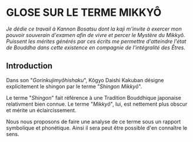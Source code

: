 # GLOSE SUR LE TERME MIKKYÔ
*Je dédie ce travail à Kannon Bosatsu dont la kaji m'invite à exercer mon pouvoir souverain d'examen afin de vivre et percer le Mystère du Mikkyô.
Puissent les mérites générés par ces écrits me permettre d'atteindre l'état de Bouddha dans cette existence en compagnie de l'intégralité des Êtres.*

## Introduction
Dans son "*Gorinkujimyôhishaku*", Kôgyo Daishi Kakuban désigne explicitement le shingon par le terme "*Shingon Mikkyô*".

Le terme "*Shingon*" fait référence à une Tradition Bouddhique japonaise relativment bien connue. Le terme "*Mikkyô*", lui, est nettement plus obscur et mérite un éclaircissement.

Nous nous proposons de faire une analyse de ce terme sous un rapport symbolique et phonétique. Ainsi il sera peut être possible d'en connaître le sens.
